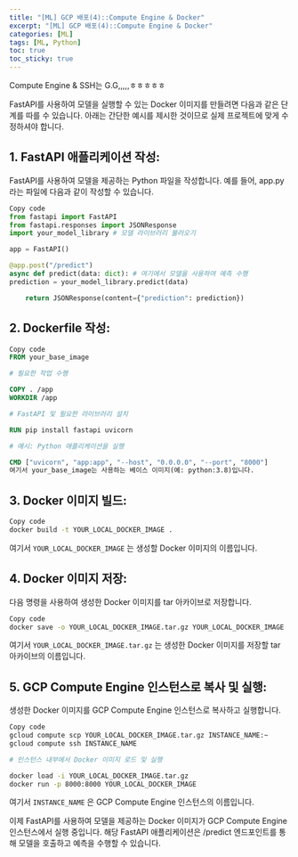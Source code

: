 ```yaml
---
title: "[ML] GCP 배포(4)::Compute Engine & Docker"
excerpt: "[ML] GCP 배포(4)::Compute Engine & Docker"
categories: [ML]
tags: [ML, Python]
toc: true
toc_sticky: true
---
```


Compute Engine & SSH는 G.G,,,,,ㅎㅎㅎㅎㅎ <br>

FastAPI를 사용하여 모델을 실행할 수 있는 Docker 이미지를 만들려면 다음과 같은 단계를 따를 수 있습니다. 아래는 간단한 예시를 제시한 것이므로 실제 프로젝트에 맞게 수정하셔야 합니다.

## 1. FastAPI 애플리케이션 작성:

FastAPI를 사용하여 모델을 제공하는 Python 파일을 작성합니다. 예를 들어, app.py라는 파일에 다음과 같이 작성할 수 있습니다.

```python
Copy code
from fastapi import FastAPI
from fastapi.responses import JSONResponse
import your_model_library # 모델 라이브러리 불러오기

app = FastAPI()

@app.post("/predict")
async def predict(data: dict): # 여기에서 모델을 사용하여 예측 수행
prediction = your_model_library.predict(data)

    return JSONResponse(content={"prediction": prediction})
```

## 2. Dockerfile 작성:

```Dockerfile
Copy code
FROM your_base_image

# 필요한 작업 수행

COPY . /app
WORKDIR /app

# FastAPI 및 필요한 라이브러리 설치

RUN pip install fastapi uvicorn

# 예시: Python 애플리케이션을 실행

CMD ["uvicorn", "app:app", "--host", "0.0.0.0", "--port", "8000"]
여기서 your_base_image는 사용하는 베이스 이미지(예: python:3.8)입니다.
```

## 3. Docker 이미지 빌드:

```bash
Copy code
docker build -t YOUR_LOCAL_DOCKER_IMAGE .
```

여기서 `YOUR_LOCAL_DOCKER_IMAGE` 는 생성할 Docker 이미지의 이름입니다.

## 4. Docker 이미지 저장:

다음 명령을 사용하여 생성한 Docker 이미지를 tar 아카이브로 저장합니다.

```bash
Copy code
docker save -o YOUR_LOCAL_DOCKER_IMAGE.tar.gz YOUR_LOCAL_DOCKER_IMAGE
```

여기서 `YOUR_LOCAL_DOCKER_IMAGE.tar.gz` 는 생성한 Docker 이미지를 저장할 tar 아카이브의 이름입니다.

## 5. GCP Compute Engine 인스턴스로 복사 및 실행:

생성한 Docker 이미지를 GCP Compute Engine 인스턴스로 복사하고 실행합니다.

```bash
Copy code
gcloud compute scp YOUR_LOCAL_DOCKER_IMAGE.tar.gz INSTANCE_NAME:~
gcloud compute ssh INSTANCE_NAME

# 인스턴스 내부에서 Docker 이미지 로드 및 실행

docker load -i YOUR_LOCAL_DOCKER_IMAGE.tar.gz
docker run -p 8000:8000 YOUR_LOCAL_DOCKER_IMAGE
```

여기서 `INSTANCE_NAME` 은 GCP Compute Engine 인스턴스의 이름입니다.

이제 FastAPI를 사용하여 모델을 제공하는 Docker 이미지가 GCP Compute Engine 인스턴스에서 실행 중입니다. 해당 FastAPI 애플리케이션은 /predict 엔드포인트를 통해 모델을 호출하고 예측을 수행할 수 있습니다.
